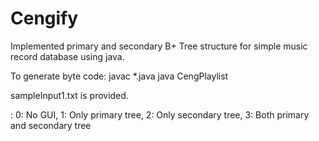 # Cengify
Implemented primary and secondary B+ Tree structure for simple music record database using java.

To generate byte code: javac *.java
java CengPlaylist <order> <guiOptions> <inputFileName>

sampleInput1.txt is provided.

<guiOptions>: 0: No GUI, 1: Only primary tree, 2: Only secondary tree, 3: Both
primary and secondary tree
